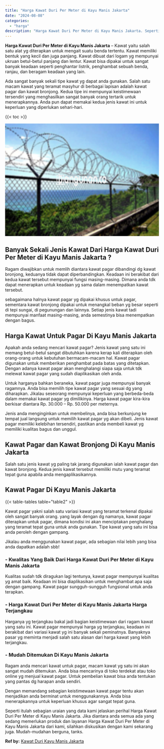 ```yaml
---
title: "Harga Kawat Duri Per Meter di Kayu Manis Jakarta"
date: "2024-08-08"
categories: 
  - "harga"
description: "Harga Kawat Duri Per Meter di Kayu Manis Jakarta. Seperti itulah sebagian uraian yang data kami jelaskan perihal Harga Kawat Duri Per Meter di Kayu Manis Jak..."
---
```


**Harga Kawat Duri Per Meter di Kayu Manis Jakarta** – Kawat yaitu salah satu alat yg diterapkan untuk mengait suatu benda tertentu. Kawat memiliki bentuk yang kecil dan juga panjang. Kawat dibuat dari logam yg mempunyai ukruan betul-betul panjang dan lentur. Kawat bisa dipakai untuk sangat banyak keadaan seperti penghantar listrik, penghambat sebuah benda, ranjau, dan beragam keadaan yang lain.

Ada sangat banyak sekali tipe kawat yg dapat anda gunakan. Salah satu macam kawat yang teramat masyhur di berbagai lapisan adalah kawat pagar dan kawat bronjong. Kedua tipe ini mempunyai keistimewaan tersendiri yang menghasilkan sangat banyak orang tertarik untuk menerapkannya. Anda pun dapat memakai kedua jenis kawat ini untuk keperluan yang diperlukan sehari-hari.

{{< toc >}}

![Harga Kawat Duri Per Meter di Kayu Manis Jakarta](/images/jual-kawat-murah46.png)

## Banyak Sekali Jenis Kawat Dari Harga Kawat Duri Per Meter di Kayu Manis Jakarta ?

Ragam diwajibkan untuk memlih diantara kawat pagar dibandingi dg kawat bronjong, keduanya tidak dapat diperbandingkan. Keadaan ini berakibat dari kedua kawat tersebut mempunyai fungsi masing-masing. Dimana anda tdk dapat menerapkan untuk keadaan yg sama dalam menempatkan kawat tersebut.

sebagaimana halnya kawat pagar yg dipakai khusus untuk pagar, sementara kawat bronjong dipakai untuk menangkal beban yg besar seperti di tepi sungai, di pegunungan dan lainnya. Setiap jenis kawat tadi mempunyai manfaat masing-masing, anda semestinya bisa menempatkan dengan bagus.

## Harga Kawat Untuk Pagar Di Kayu Manis Jakarta

Apakah anda sedang mencari kawat pagar? Jenis kawat yang satu ini memang betul-betul sangat dibutuhkan karena kerap kali diterapkan oleh orang-orang untuk kebutuhan bermacam-macam hal. Kawat pagar digunakan untuk memberikan penghambat pada batas yang ditetapkan. Dengan adanya kawat pagar akan menghalangi siapa saja untuk tdk melewat kawat pagar yang sudah diaplikasikan oleh anda.

Untuk harganya bahkan beraneka, kawat pagar juga mempunyai banyak ragamnya. Anda bisa memilih tipe kawat pagar yang sesuai dg yang diharapkan. Jikalau seseorang mempunyai keperluan yang berbeda-beda dalam memakai kawat pagar yg dimilikinya. Harga kawat pagar kira-kira berkisar diantara Rp. 30.000 – Rp. 50.000 per meternya.

Jenis anda menginginkan untuk membelinya, anda bisa berkunjung ke tempat jual langsung untuk memilih kawat pagar yg akan dibeli. Jenis kawat pagar memiliki kelebihan tersendiri, pastikan anda membeli kawat yg memiliki kualitas bagus dan unggul.

## Kawat Pagar dan Kawat Bronjong Di Kayu Manis Jakarta

Salah satu jenis kawat yg paling tak jarang digunakan ialah kawat pagar dan kawat bronjong. Kedua jenis kawat tersebut memiliki mutu yang teramat tepat guna apabila anda mengaplikasikannya.

## Kawat Pagar Di Kayu Manis Jakarta

{{< table-tables table="table2" >}}

Kawat pagar yakni salah satu variasi kawat yang teramat terkenal dipakai oleh sangat banyak orang. yang layak dengan dg namanya, kawat pagar diterapkan untuk pagar, dimana kondisi ini akan menciptakan penghalang yang teramat tepat guna untuk anda gunakan. Tipe kawat yang satu ini bisa anda peroleh dengan gampang.

Jikalau anda menggunakan kawat pagar, ada sebagian nilai lebih yang bisa anda dapatkan adalah sbb!

### \- Kwalitas Yang Baik Dari Harga Kawat Duri Per Meter di Kayu Manis Jakarta

Kualitas sudah tdk diragukan lagi tentunya, kawat pagar mempunyai kualitas yg amat baik. Keadaan ini bisa diaplikasikan untuk menghambat apa saja dengan gampang. Kawat pagar sungguh-sungguh fungsional untuk anda terapkan.

### \- Harga Kawat Duri Per Meter di Kayu Manis Jakarta Harga Terjangkau

Harganya yg terjangkau bakal jadi bagian keistimewaan dari ragam kawat yang satu ini. Kawat pagar mempunyai harga yg terjangkau, keadaan ini berakibat dari variasi kawat yg ini banyak sekali peminatnya. Banyaknya pasar yg meminta menjadi salah satu alasan dari harga kawat yang lebih terjangkau.

### \- Mudah Ditemukan Di Kayu Manis Jakarta

Ragam anda mencari kawat untuk pagar, macam kawat yg satu ini akan sangat mudah ditemukan. Anda bisa mencarinya di toko terdekat atau toko online yg menjual kawat pagar. Untuk pembelian kawat bisa anda tentukan yang pantas dg harapan anda sendiri.

Dengan memandang sebagian keistimewaan kawat pagar tentu akan menjadikan anda berminat untuk menggunakannya. Anda bisa menerapkannya untuk keperluan khusus agar sangat tepat guna.

Seperti itulah sebagian uraian yang data kami jelaskan perihal Harga Kawat Duri Per Meter di Kayu Manis Jakarta. Jika diantara anda semua ada yang sedang memerlukan produk dan layanan Harga Kawat Duri Per Meter di Kayu Manis Jakarta dari kami, silahkan diskusikan dengan kami sekarang juga. Mudah-mudahan berguna, tanks.

**Ref by:** [Kawat Duri Kayu Manis Jakarta](https://id.wikipedia.org/wiki/Kawat)
